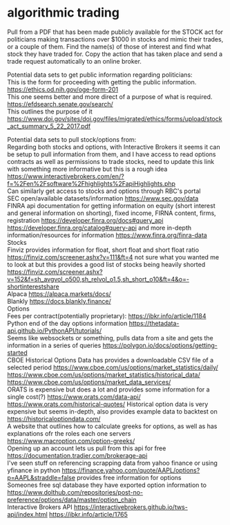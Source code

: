 # algorithmic trading
Pull from a PDF that has been made publicly available for the STOCK act for politicians making transactions over $1000 in stocks and mimic their trades, or a couple of them.
Find the name(s) of those of interest and find what stock they have traded for.
Copy the action that has taken place and send a trade request automatically to an online broker.  

Potential data sets to get public information regarding politicians:  
This is the form for proceeding with getting the public information. 
https://ethics.od.nih.gov/oge-form-201  
This one seems better and more direct of a purpose of what is required.
https://efdsearch.senate.gov/search/  
This outlines the purpose of it
https://www.doi.gov/sites/doi.gov/files/migrated/ethics/forms/upload/stock_act_summary_5_22_2017.pdf  

Potential data sets to pull stock/options from:  
Regarding both stocks and options, with Interactive Brokers it seems it can be setup to pull information from them, and I have access to read options contracts as well as permissions to trade stocks, need to update this link with something more informative but this is a rough idea https://www.interactivebrokers.com/en/?f=%2Fen%2Fsoftware%2Fhighlights%2FapiHighlights.php  
Can similarly get access to stocks and options through RBC's portal  
SEC open/available datasets/information https://www.sec.gov/data  
FINRA api documentation for getting information on equity (short interest and general information on shorting), fixed income, FIRNA content, firms, registration https://developer.finra.org/docs#query_api https://developer.finra.org/catalog#query-api and more in-depth information/resources for information https://www.finra.org/finra-data  
Stocks  
Finviz provides information for float, short float and short float ratio https://finviz.com/screener.ashx?v=111&ft=4 not sure what you wanted me to look at but this provides a good list of stocks being heavily shorted https://finviz.com/screener.ashx?v=152&f=sh_avgvol_o500,sh_relvol_o1.5,sh_short_o10&ft=4&o=-shortinterestshare  
Alpaca https://alpaca.markets/docs/  
Blankly https://docs.blankly.finance/  
Options  
Fees per contract(potentially proprietary): https://ibkr.info/article/1184  
Python end of the day options information https://thetadata-api.github.io/PythonAPI/tutorials/  
Seems like websockets or something, pulls data from a site and gets the information in a series of queries https://polygon.io/docs/options/getting-started  
CBOE Historical Options Data has provides a downloadable CSV file of a selected period https://www.cboe.com/us/options/market_statistics/daily/ https://www.cboe.com/us/options/market_statistics/historical_data/ https://www.cboe.com/us/options/market_data_services/  
ORATS is expensive but does a lot and provides some information for a single cost(?) https://www.orats.com/data-api/ https://www.orats.com/historical-quotes/
Historical option data is very expensive but seems in-depth, also provides example data to backtest on https://historicaloptiondata.com/  
A website that outlines how to calculate greeks for options, as well as has explanations ofr the roles each one servers https://www.macroption.com/option-greeks/  
Opening up an account lets us pull from this api for free https://documentation.tradier.com/brokerage-api  
I've seen stuff on referencing scrapping data from yahoo finance or using yfinance in python https://finance.yahoo.com/quote/AAPL/options?p=AAPL&straddle=false provides free information for options  
Someones free sql database they have exported option information to https://www.dolthub.com/repositories/post-no-preference/options/data/master/option_chain  
Interactive Brokers API https://interactivebrokers.github.io/tws-api/index.html https://ibkr.info/article/1765  
